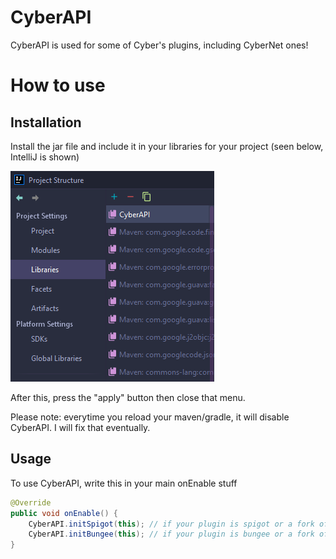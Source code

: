 # CyberAPI
CyberAPI is used for some of Cyber's plugins, including CyberNet ones!

# How to use

## Installation
Install the jar file and include it in your libraries for your project (seen below, IntelliJ is shown)

![img.png](img.png)

After this, press the "apply" button then close that menu.

Please note: everytime you reload your maven/gradle, it will disable CyberAPI. I will fix that eventually.

## Usage
To use CyberAPI, write this in your main onEnable stuff
```java
@Override
public void onEnable() {
    CyberAPI.initSpigot(this); // if your plugin is spigot or a fork of spigot (paper)
    CyberAPI.initBungee(this); // if your plugin is bungee or a fork of bungee (waterfall)
}
```